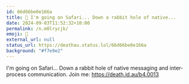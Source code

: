 ```yaml
---
id: 66d66be0e166a
title: 🧭 I'm going on Safari... Down a rabbit hole of native...
date: 2024-09-03T11:52:32+10:00
permalink: /n.m0lrycjk/
emoji: 🧭
external_url: null
status_url: https://deathau.status.lol/66d66be0e166a
background: "#f7e9e2"
---
```


I'm going on Safari... Down a rabbit hole of native messaging and inter-process communication. Join me:
https://death.id.au/b4.0013
